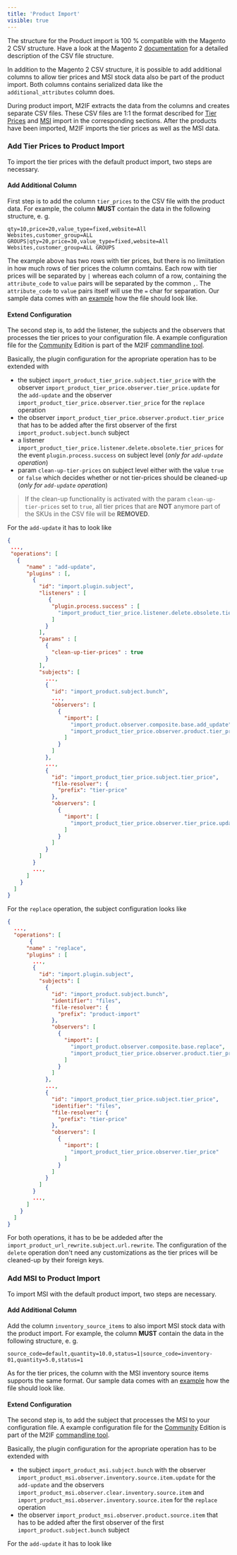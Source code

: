```yaml
---
title: 'Product Import'
visible: true
---
```


The structure for the Product import is 100 % compatible with the Magento 2 CSV structure. Have a look at the Magento 2 [documentation](http://docs.magento.com/m2/ce/user_guide/system/data-attributes-product.html) for a detailed description of the CSV file structure.

In addition to the Magento 2 CSV structure, it is possible to add additional columns to allow tier prices and MSI stock data also be part of the product import. Both columns contains serialized data like the `additional_attributes` column does.

During product import, M2IF extracts the data from the columns and creates separate CSV files. These CSV files are 1:1 the format described for [Tier Prices](/file-structure/product-import-tier-prices) and [MSI](/file-structure/product-import-msi) import in the corresponding sections. After the products have been imported, M2IF imports the tier prices as well as the MSI data.

### Add Tier Prices to Product Import

To import the tier prices with the default product import, two steps are necessary. 

#### Add Additional Column

First step is to add the column `tier_prices` to the CSV file with the product data. For example, the column **MUST** contain the data in the following structure, e. g.

```
qty=10,price=20,value_type=fixed,website=All Websites,customer_group=ALL GROUPS|qty=20,price=30,value_type=fixed,website=All Websites,customer_group=ALL GROUPS
```

The example above has two rows with tier prices, but there is no limiitation in how much rows of tier prices the column comtains. Each row with tier prices will be separated by `|` whereas each column of a row, containing the `attribute_code` to `value` pairs will be separated by the common `,`. The `attribute_code` to `value` pairs itself will use the `=` char for separation. Our sample data comes with an [example](https://github.com/techdivision/import-cli-simple/blob/3.5.x/projects/sample-data/ce/2.3.x/data/products/configurable/product-import_20190226-095345_01.csv) how the file should look like. 

#### Extend Configuration

The second step is, to add the listener, the subjects and the observers that processes the tier prices to your configuration file. A example configuration file for the [Community](https://github.com/techdivision/import-cli-simple/blob/3.5.x/projects/sample-data/ce/2.3.x/conf/products/techdivision-import-price-tier.json)  Edition is part of the M2IF [commandline tool](https://github.com/techdivision/import-cli-simple).

Basically, the plugin configuration for the apropriate operation has to be extended with

* the subject `import_product_tier_price.subject.tier_price` with the observer `import_product_tier_price.observer.tier_price.update` for the `add-update` and the observer `import_product_tier_price.observer.tier_price` for the `replace` operation
* the observer `import_product_tier_price.observer.product.tier_price` that has to be added after the first observer of the first `import_product.subject.bunch` subject
* a listener `import_product_tier_price.listener.delete.obsolete.tier_prices` for the event `plugin.process.success` on subject level (*only for `add-update` operation*)
* param `clean-up-tier-prices` on subject level either with the value `true` or `false` which decides whether or not tier-prices should be cleaned-up (*only for `add-update` operation*)

> If the clean-up functionality is activated with the param `clean-up-tier-prices` set to `true`, all tier prices that are **NOT** anymore part of the SKUs in the CSV file will be **REMOVED**.  

For the `add-update` it has to look like

```json
{
 ...,
 "operations": [
   {
      "name" : "add-update",
      "plugins" : [,
        {
          "id": "import.plugin.subject",
          "listeners" : [
             {
              "plugin.process.success" : [
                "import_product_tier_price.listener.delete.obsolete.tier_prices"
              ]
            }
          ],
          "params" : [
            {
              "clean-up-tier-prices" : true
            }
          ],
          "subjects": [
            ...,
            {
              "id": "import_product.subject.bunch",
              ...,
              "observers": [
                {
                  "import": [
                    "import_product.observer.composite.base.add_update",
                    "import_product_tier_price.observer.product.tier_price"
                  ]
                }
              ]
            },
			...,
            {
              "id": "import_product_tier_price.subject.tier_price",
              "file-resolver": {
                "prefix": "tier-price"
              },
              "observers": [
                {
                  "import": [
                    "import_product_tier_price.observer.tier_price.update"
                  ]
                }
              ]
            }
          ]
        }
        ...,
      ]
    }
  ]
}
```

For the `replace` operation, the subject configuration looks like

```json
{
  ...,
  "operations": [
       {
      "name" : "replace",
      "plugins" : [
        ...,
        {
          "id": "import.plugin.subject",
          "subjects": [
            {
              "id": "import_product.subject.bunch",
              "identifier": "files",
              "file-resolver": {
                "prefix": "product-import"
              },
              "observers": [
                {
                  "import": [
                    "import_product.observer.composite.base.replace",
                    "import_product_tier_price.observer.product.tier_price"
                  ]
                }
              ]
            },
            ...,
            {
              "id": "import_product_tier_price.subject.tier_price",
              "identifier": "files",
              "file-resolver": {
                "prefix": "tier-price"
              },
              "observers": [
                {
                  "import": [
                    "import_product_tier_price.observer.tier_price"
                  ]
                }
              ]
            }
          ]
        }
        ...,
      ]
    }
  ]
}
```

For both operations, it has to be be addeded after the `import_product_url_rewrite.subject.url.rewrite`. The configuration of the `delete` operation don't need any customizations as the tier prices will be cleaned-up by their foreign keys.

### Add MSI to Product Import

To import MSI with the default product import, two steps are necessary. 

#### Add Additional Column

Add the column `inventory_source_items` to also import MSI stock data with the product import. For example, the column **MUST** contain the data in the following structure, e. g.

```csv
source_code=default,quantity=10.0,status=1|source_code=inventory-01,quantity=5.0,status=1
```

As for the tier prices, the column with the MSI inventory source items supports the same format. Our sample data comes with an [example](https://github.com/techdivision/import-cli-simple/blob/3.5.x/projects/sample-data/ce/2.3.x/data/products/configurable/product-import_20190226-095345_01.csv) how the file should look like.

#### Extend Configuration

The second step is, to add the subject that processes the MSI to your configuration file. A example configuration file for the [Community](https://github.com/techdivision/import-cli-simple/blob/3.5.x/projects/sample-data/ce/2.3.x/conf/products/techdivision-import-inventory-msi.json) Edition is part of the M2IF [commandline tool](https://github.com/techdivision/import-cli-simple).

Basically, the plugin configuration for the apropriate operation has to be extended with

* the subject `import_product_msi.subject.bunch` with the observer `import_product_msi.observer.inventory.source.item.update` for the `add-update` and the observers `import_product_msi.observer.clear.inventory.source.item` and `import_product_msi.observer.inventory.source.item` for the `replace` operation
* the observer `import_product_msi.observer.product.source.item` that has to be added after the first observer of the first `import_product.subject.bunch` subject

For the `add-update` it has to look like